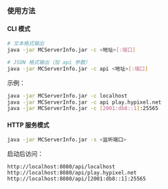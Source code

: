 ### 使用方法

#### CLI 模式
```bash
# 文本格式输出
java -jar MCServerInfo.jar -c <地址>[:端口]

# JSON 格式输出（加 api 参数）
java -jar MCServerInfo.jar -c api <地址>[:端口]
```

示例：
```bash
java -jar MCServerInfo.jar -c localhost
java -jar MCServerInfo.jar -c api play.hypixel.net
java -jar MCServerInfo.jar -c [2001:db8::1]:25565
```

#### HTTP 服务模式
```bash
java -jar MCServerInfo.jar -s <监听端口>
```

启动后访问：
```
http://localhost:8080/api/localhost
http://localhost:8080/api/play.hypixel.net
http://localhost:8080/api/[2001:db8::1]:25565
```
